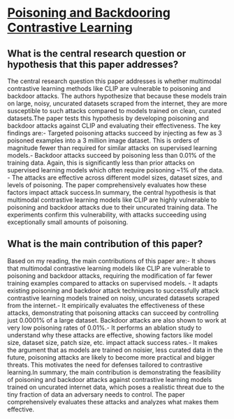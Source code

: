 # [Poisoning and Backdooring Contrastive Learning](https://arxiv.org/abs/2106.09667v2)

## What is the central research question or hypothesis that this paper addresses?

The central research question this paper addresses is whether multimodal contrastive learning methods like CLIP are vulnerable to poisoning and backdoor attacks. The authors hypothesize that because these models train on large, noisy, uncurated datasets scraped from the internet, they are more susceptible to such attacks compared to models trained on clean, curated datasets.The paper tests this hypothesis by developing poisoning and backdoor attacks against CLIP and evaluating their effectiveness. The key findings are:- Targeted poisoning attacks succeed by injecting as few as 3 poisoned examples into a 3 million image dataset. This is orders of magnitude fewer than required for similar attacks on supervised learning models.- Backdoor attacks succeed by poisoning less than 0.01% of the training data. Again, this is significantly less than prior attacks on supervised learning models which often require poisoning ~1% of the data. - The attacks are effective across different model sizes, dataset sizes, and levels of poisoning. The paper comprehensively evaluates how these factors impact attack success.In summary, the central hypothesis is that multimodal contrastive learning models like CLIP are highly vulnerable to poisoning and backdoor attacks due to their uncurated training data. The experiments confirm this vulnerability, with attacks succeeding using exceptionally small amounts of poisoning.


## What is the main contribution of this paper?

Based on my reading, the main contributions of this paper are:- It shows that multimodal contrastive learning models like CLIP are vulnerable to poisoning and backdoor attacks, requiring the modification of far fewer training examples compared to attacks on supervised models. - It adapts existing poisoning and backdoor attack techniques to successfully attack contrastive learning models trained on noisy, uncurated datasets scraped from the internet.- It empirically evaluates the effectiveness of these attacks, demonstrating that poisoning attacks can succeed by controlling just 0.0001% of a large dataset. Backdoor attacks are also shown to work at very low poisoning rates of 0.01%.- It performs an ablation study to understand why these attacks are effective, showing factors like model size, dataset size, patch size, etc. impact attack success rates.- It makes the argument that as models are trained on noisier, less curated data in the future, poisoning attacks are likely to become more practical and bigger threats. This motivates the need for defenses tailored to contrastive learning.In summary, the main contribution is demonstrating the feasibility of poisoning and backdoor attacks against contrastive learning models trained on uncurated internet data, which poses a realistic threat due to the tiny fraction of data an adversary needs to control. The paper comprehensively evaluates these attacks and analyzes what makes them effective.
